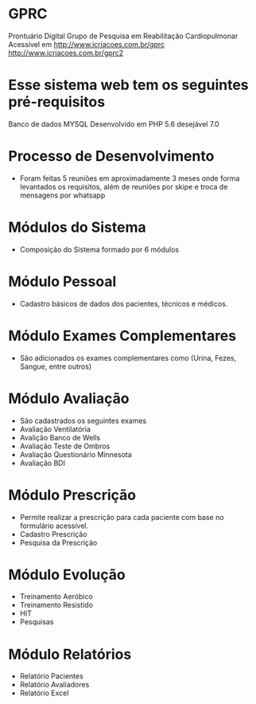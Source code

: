 # GPRC
Prontuário Digital
Grupo de Pesquisa em Reabilitação Cardiopulmonar
Acessível em
http://www.icriacoes.com.br/gprc
http://www.icriacoes.com.br/gprc2
# Esse sistema web tem os seguintes pré-requisitos
Banco de dados MYSQL
Desenvolvido em PHP 5.6 desejável 7.0
# Processo de Desenvolvimento
- Foram feitas 5 reuniões em aproximadamente 3 meses onde forma levantados os requisitos, além de reuniões por skipe e troca de mensagens por whatsapp
# Módulos do Sistema
- Composição do Sistema formado por 6 módulos 
# Módulo Pessoal
- Cadastro básicos de dados dos pacientes, técnicos e médicos.
# Módulo Exames Complementares 
- São adicionados os exames complementares como (Urina, Fezes, Sangue, entre outros)
# Módulo Avaliação
 - São cadastrados os seguintes exames 
 - Avaliação Ventilatória
 - Avalição Banco de Wells
 - Avaliação Teste de Ombros
 - Avaliação Questionário Minnesota
 - Avaliação BDI
# Módulo Prescrição 
- Permite realizar a prescrição para cada paciente com base no formulário acessível.
- Cadastro Prescrição
- Pesquisa da Prescrição
# Módulo Evolução  
- Treinamento Aeróbico
- Treinamento Resistido
- HIT
- Pesquisas
# Módulo Relatórios
- Relatório Pacientes
- Relatório Avaliadores
- Relatório Excel

